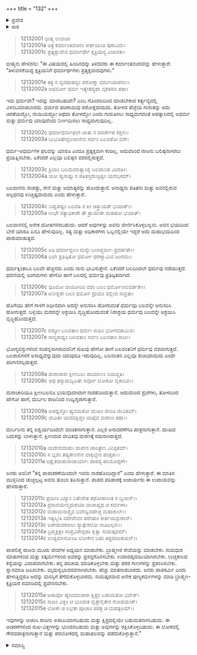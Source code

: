 +++
title = "132"
+++

<details><summary>ಪ್ರವೇಶ</summary>


।।   ಓಂ ಓಂ ನಮೋ ನಾರಾಯಣಾಯ।।   ಶ್ರೀ ವೇದವ್ಯಾಸಾಯ ನಮಃ ।।

ಶ್ರೀ ಕೃಷ್ಣದ್ವೈಪಾಯನ ವೇದವ್ಯಾಸ ವಿರಚಿತ  

**ಶ್ರೀ ಮಹಾಭಾರತ**

**ಶಾಂತಿ ಪರ್ವ**

**ಆಪದ್ಧರ್ಮ ಪರ್ವ**

**ಅಧ್ಯಾಯ 132**


</details>

<details><summary>ಸಾರ</summary>

ಬಲದ ಮಹತ್ವ ಮತ್ತು ಪಾಪದ ಪ್ರಾಯಶ್ಚಿತ್ತ (1-15).


</details>



> 12132001 ಭೀಷ್ಮ ಉವಾಚ।   
12132001a ಅತ್ರ ಕರ್ಮಾಂತವಚನಂ ಕೀರ್ತಯಂತಿ ಪುರಾವಿದಃ।  
12132001c ಪ್ರತ್ಯಕ್ಷಾವೇವ ಧರ್ಮಾರ್ಥೌ ಕ್ಷತ್ರಿಯಸ್ಯ ವಿಜಾನತಃ।

ಭೀಷ್ಮನು ಹೇಳಿದನು: “ಈ ವಿಷಯದಲ್ಲಿ ಹಿಂದಿನದನ್ನು ತಿಳಿದವರು ಈ ಕರ್ಮಾಂತವಚನವನ್ನು ಹೇಳುತ್ತಾರೆ: “ತಿಳುವಳಿಕೆಯಿದ್ದ ಕ್ಷತ್ರಿಯನಿಗೆ ಧರ್ಮಾರ್ಥಗಳು ಪ್ರತ್ಯಕ್ಷವಾದವುಗಳು.”

> 12132001e ತತ್ರ ನ ವ್ಯವಧಾತವ್ಯಂ ಪರೋಕ್ಷಾ ಧರ್ಮಯಾಪನಾ।।  
12132002a ಅಧರ್ಮೋ ಧರ್ಮ ಇತ್ಯೇತದ್ಯಥಾ ವೃಕಪದಂ ತಥಾ।

ಇದು ಧರ್ಮವೇ? ಇದನ್ನು ಮಾಡಬಹುದೇ? ಎಂಬ ಗೊಂದಲದಿಂದ ಮಾಡಬೇಕಾದ ಕರ್ತ್ಯವ್ಯದಲ್ಲಿ ವಿಳಂಬಮಾಡಬಾರದು. ಧರ್ಮದ ಪರಿಣಾಮವು ಪರೋಕ್ಷವಾದುದು. ತೋಳದ ಹೆಜ್ಜೆಯ ಗುರುತನ್ನು ಅದು ಚಿರತೆಯದ್ದೋ, ನಾಯಿಯದ್ದೋ ಅಥವಾ ತೋಳದ್ದೋ ಎಂದು ಗುರುತಿಸಲು ಸಾಧ್ಯವಾಗದಂತೆ ಆಪತ್ಕಾಲದಲ್ಲಿ ಅಧರ್ಮ ಮತ್ತು ಧರ್ಮವು ಯಾವುದೆಂದು ನಿರ್ಣಯಿಸಲು ಸಾಧ್ಯವಾಗುವುದಿಲ್ಲ.

> 12132002c ಧರ್ಮಾಧರ್ಮಫಲೇ ಜಾತು ನ ದದರ್ಶೇಹ ಕಶ್ಚನ।।  
12132003a ಬುಭೂಷೇದ್ಬಲವಾನೇವ ಸರ್ವಂ ಬಲವತೋ ವಶೇ।

ಧರ್ಮ-ಅಧರ್ಮಗಳ ಫಲವನ್ನು ಯಾರೂ ಎಂದೂ ಪ್ರತ್ಯಕ್ಷವಾಗಿ ಕಂಡಿಲ್ಲ. ಆದುದರಿಂದ ರಾಜನು ಬಲಿಷ್ಠನಾಗಿರಲು ಪ್ರಯತ್ನಿಸಬೇಕು. ಏಕೆಂದರೆ ಎಲ್ಲವೂ ಬಲಿಷ್ಠನ ವಶದಲ್ಲಿರುತ್ತದೆ.

> 12132003c ಶ್ರಿಯಂ ಬಲಮಮಾತ್ಯಾಂಶ್ಚ ಬಲವಾನಿಹ ವಿಂದತಿ।।  
12132004a ಯೋ ಹ್ಯನಾಢ್ಯಃ ಸ ಪತಿತಸ್ತದುಚ್ಚಿಷ್ಟಂ ಯದಲ್ಪಕಮ್।

ಬಲವಾನನು ಸಂಪತ್ತು, ಸೇನೆ ಮತ್ತು ಅಮಾತ್ಯರನ್ನು ಹೊಂದುತ್ತಾನೆ. ಅನಾಢ್ಯನು ಪತಿತನು ಮತ್ತು ಅವನಲ್ಲಿರುವ ಅಲ್ಪಧನವು ಉಚ್ಚಿಷ್ಟವಾದುದು ಎಂದು ಹೇಳುತ್ತಾರೆ.

> 12132004c ಬಹ್ವಪಥ್ಯಂ ಬಲವತಿ ನ ಕಿಂ ಚಿತ್ತ್ರಾಯತೇ ಭಯಾತ್।।  
12132005a ಉಭೌ ಸತ್ಯಾಧಿಕಾರೌ ತೌ ತ್ರಾಯೇತೇ ಮಹತೋ ಭಯಾತ್।

ಬಲವಾನನಲ್ಲಿ ಅನೇಕ ದೋಷಗಳಿರಬಹುದು. ಆದರೆ ಅವುಗಳನ್ನು ಅವನು ಜೀರ್ಣಿಸಿಕೊಳ್ಳಬಲ್ಲನು. ಅವನ ಭಯದಿಂದ ಬೇರೆ ಯಾರೂ ಏನೂ ಹೇಳುವುದಿಲ್ಲ. ಸತ್ಯ ಮತ್ತು ಅಧಿಕಾರಗಳು ಒಬ್ಬನಲ್ಲಿಯೇ ಇದ್ದರೆ ಅದು ಮಹಾಭಯದಿಂದ ಪಾರುಮಾಡುತ್ತದೆ.

> 12132005c ಅತಿ ಧರ್ಮಾದ್ಬಲಂ ಮನ್ಯೇ ಬಲಾದ್ಧರ್ಮಃ ಪ್ರವರ್ತತೇ।।  
12132006a ಬಲೇ ಪ್ರತಿಷ್ಠಿತೋ ಧರ್ಮೋ ಧರಣ್ಯಾಮಿವ ಜಂಗಮಃ।

ಧರ್ಮಕ್ಕಿಂತಲೂ ಬಲವೇ ಹೆಚ್ಚಿನದು ಎಂದು ನಾನು ಭಾವಿಸುತ್ತೇನೆ. ಏಕೆಂದರೆ ಬಲದಿಂದಲೇ ಧರ್ಮವು ನಡೆಯುತ್ತದೆ. ಧರಣಿಯಲ್ಲಿ ಜಂಗಮಗಳು ಹೇಗೋ ಹಾಗೆ ಬಲದಲ್ಲಿ ಧರ್ಮವು ಪ್ರತಿಷ್ಠಿತವಾಗಿದೆ.

> 12132006c ಧೂಮೋ ವಾಯೋರಿವ ವಶಂ ಬಲಂ ಧರ್ಮೋಽನುವರ್ತತೇ।।  
12132007a ಅನೀಶ್ವರೇ ಬಲಂ ಧರ್ಮೋ ದ್ರುಮಂ ವಲ್ಲೀವ ಸಂಶ್ರಿತಾ।

ಹೊಗೆಯು ಹೇಗೆ ಗಾಳಿಗೆ ಅಧೀನವಾಗಿ ಅದನ್ನೇ ಅನುಸರಿಸಿ ಹೋಗುವಂತೆ ಧರ್ಮವೂ ಬಲವನ್ನೇ ಅನುಸರಿಸಿ ಹೋಗುತ್ತದೆ. ಬಳ್ಳಿಯು ಮರವನ್ನೇ ಆಶ್ರಯಿಸಿ ವೃದ್ಧಿಹೊಂದುವಂತೆ ನಿರಾಶ್ರಯ ಧರ್ಮವು ಬಲವನ್ನೇ ಆಶ್ರಯಿಸಿ ವೃದ್ಧಿಹೊಂದುತ್ತದೆ.

> 12132007c ವಶ್ಯೋ ಬಲವತಾಂ ಧರ್ಮಃ ಸುಖಂ ಭೋಗವತಾಮಿವ।  
12132007e ನಾಸ್ತ್ಯಸಾಧ್ಯಂ ಬಲವತಾಂ ಸರ್ವಂ ಬಲವತಾಂ ಶುಚಿ।।

ಭೋಗ್ಯವಸ್ತುಗಳಿಂದ ಸಂಪನ್ನನಾಗಿರುವವನಿಗೆ ಸುಖವು ಹೇಗೋ ಹಾಗೆ ಬಲವಂತನಿಗೆ ಧರ್ಮವು ವಶವಾಗುತ್ತದೆ. ಬಲಶಾಲಿಗಳಿಗೆ ಅಸಾಧ್ಯವೆನ್ನುವುದು ಯಾವುದೂ ಇರುವುದಿಲ್ಲ. ಬಲವಂತನ ಎಲ್ಲವೂ ಶುಚಿಯಾದುದು ಎಂದೇ ಪರಿಗಣಿಸಲ್ಪಡುತ್ತದೆ.

> 12132008a ದುರಾಚಾರಃ ಕ್ಷೀಣಬಲಃ ಪರಿಮಾಣಂ ನಿಯಚ್ಚತಿ।  
12132008c ಅಥ ತಸ್ಮಾದುದ್ವಿಜತೇ ಸರ್ವೋ ಲೋಕೋ ವೃಕಾದಿವ।।

ದುರಾಚಾರಿಯೂ ಕ್ಷೀಣಬಲನೂ ಭಯವೊದಗಿದಾಗ ನಾಶಹೊಂದುತ್ತಾನೆ. ಆದುದರಿಂದ ಪ್ರಜೆಗಳು, ತೋಳದಿಂದ ಹೇಗೋ ಹಾಗೆ, ದುರ್ಬಲ ರಾಜನಿಂದ ಉದ್ವಿಗ್ನರಾಗುತ್ತಾರೆ.

> 12132009a ಅಪಧ್ವಸ್ತೋ ಹ್ಯವಮತೋ ದುಃಖಂ ಜೀವತಿ ಜೀವಿತಮ್।  
12132009c ಜೀವಿತಂ ಯದವಕ್ಷಿಪ್ತಂ ಯಥೈವ ಮರಣಂ ತಥಾ।।

ದುರ್ಬಲನು ತನ್ನ ಐಶ್ವರ್ಯದಿಂದಲೇ ವಂಚಿತನಾಗುತ್ತಾನೆ. ಎಲ್ಲರ ಅನಾದರಣೆಗೂ ಪಾತ್ರನಾಗುತ್ತಾನೆ. ದುಃಖದ ಬದುಕನ್ನು ಬಾಳುತ್ತಾನೆ. ಕ್ಷೀಣವಾದ ಜೀವಿತವು ಮರಣಕ್ಕೆ ಸಮನಾಗಿರುತ್ತದೆ.

> 12132010a ಯದೇನಮಾಹುಃ ಪಾಪೇನ ಚಾರಿತ್ರೇಣ ವಿನಿಕ್ಷತಮ್।  
12132010c ಸ ಭೃಶಂ ತಪ್ಯತೇಽನೇನ ವಾಕ್ಶಲ್ಯೇನ ಪರಿಕ್ಷತಃ।।  
12132011a ಅತ್ರೈತದಾಹುರಾಚಾರ್ಯಾಃ ಪಾಪಸ್ಯ ಪರಿಮೋಕ್ಷಣೇ।

ಜನರು ಅವನಿಗೆ “ತನ್ನ ಪಾಪಚರಣೆಯಿಂದಲೇ ಇವನು ನಾಶಹೊಂದಿದ್ದಾನೆ” ಎಂದು ಹೇಳುತ್ತಾರೆ. ಈ ಮಾತಿನ ಮುಳ್ಳಿನಿಂದ ಚುಚ್ಚಲ್ಪಟ್ಟ ಅವನು ತುಂಬಾ ತಪಿಸುತ್ತಾನೆ. ಪಾಪದ ಪರಿಹಾರಕ್ಕೆ ಆಚಾರ್ಯರು ಈ ಉಪಾಯವನ್ನು ಹೇಳಿರುತ್ತಾರೆ.

> 12132011c ತ್ರಯೀಂ ವಿದ್ಯಾಂ ನಿಷೇವೇತ ತಥೋಪಾಸೀತ ಸ ದ್ವಿಜಾನ್।।  
12132012a ಪ್ರಸಾದಯೇನ್ಮಧುರಯಾ ವಾಚಾಪ್ಯಥ ಚ ಕರ್ಮಣಾ।  
12132012c ಮಹಾಮನಾಶ್ಚೈವ ಭವೇದ್ವಿವಹೇಚ್ಚ ಮಹಾಕುಲೇ।।  
12132013a ಇತ್ಯಸ್ಮೀತಿ ವದೇದೇವಂ ಪರೇಷಾಂ ಕೀರ್ತಯನ್ಗುಣಾನ್।  
12132013c ಜಪೇದುದಕಶೀಲಃ ಸ್ಯಾತ್ಪೇಶಲೋ ನಾತಿಜಲ್ಪನಃ।।  
12132014a ಬ್ರಹ್ಮಕ್ಷತ್ರಂ ಸಂಪ್ರವಿಶೇದ್ಬಹು ಕೃತ್ವಾ ಸುದುಷ್ಕರಮ್।  
12132014c ಉಚ್ಯಮಾನೋಽಪಿ ಲೋಕೇನ ಬಹು ತತ್ತದಚಿಂತಯನ್।।

ಪಾಪಲಿಪ್ತ ರಾಜನು ಮೂರು ವೇದಗಳ ಅಧ್ಯಯನ ಮಾಡಬೇಕು. ಬ್ರಾಹ್ಮಣರ ಸೇವೆಯನ್ನು ಮಾಡಬೇಕು. ಸುಮಧುರ ಮಾತುಗಳಿಂದ ಮತ್ತು ಸತ್ಕರ್ಮಗಳಿಂದ ಅವರನ್ನು ಪ್ರಸನ್ನಗೊಳಿಸಬೇಕು. ಉದಾರಹೃದಯಿಯಾಗಿರಬೇಕು. ಉಚ್ಚಕುಲದ ಕನ್ಯೆಯನ್ನು ವಿವಾಹವಾಗಬೇಕು. ತನ್ನ ಪರಿಚಯ ಮಾಡಿಕೊಳ್ಳಬೇಕು ಮತ್ತು ಪರರ ಗುಣಗಳನ್ನು ಪ್ರಶಂಸಿಸಬೇಕು. ಸ್ನಾನಮಾಡಿ ಜಪಿಸಬೇಕು. ಮೃದುಸ್ವಭಾವದವನಾಗಿರಬೇಕು. ಹೆಚ್ಚು ಮಾತನಾಡಬಾರದು. ಜನರು ಪಾಪಕರ್ಮಿ ಎಂದು ಹೇಳುತ್ತಿದ್ದರೂ ಅದನ್ನು ಮನಸ್ಸಿಗೆ ತೆಗೆದುಕೊಳ್ಳಬಾರದು. ಸುದುಷ್ಕರವಾದ ಅನೇಕ ಪುಣ್ಯಕರ್ಮಗಳನ್ನು ಮಾಡಿ ಬ್ರಾಹ್ಮಣ-ಕ್ಷತ್ರಿಯರ ಸಮಾಜದಲ್ಲಿ ಪ್ರವೇಶಿಸಬೇಕು.

> 12132015a ಅಪಾಪೋ ಹ್ಯೇವಮಾಚಾರಃ ಕ್ಷಿಪ್ರಂ ಬಹುಮತೋ ಭವೇತ್।  
12132015c ಸುಖಂ ವಿತ್ತಂ ಚ ಭುಂಜೀತ ವೃತ್ತೇನೈತೇನ ಗೋಪಯೇತ್।  
12132015e ಲೋಕೇ ಚ ಲಭತೇ ಪೂಜಾಂ ಪರತ್ರ ಚ ಮಹತ್ಫಲಮ್।।

ಇವುಗಳನ್ನು ಆಚರಿಸಿ ರಾಜನು ಅಪಾಪಿಯಾಗಬಹುದು ಮತ್ತು ಕ್ಷಿಪ್ರದಲ್ಲಿಯೇ ಬಹುಮತನಾಗಬಹುದು. ಈ ಆಚರಣೆಗಳಿಂದ ಸುಖ-ವಿತ್ತಗಳನ್ನು ಭುಂಜಿಸಬಹುದು ಮತ್ತು ಅವುಗಳನ್ನು ರಕ್ಷಿಸಿಕೊಳ್ಳಬಹುದು. ಈ ಲೋಕದಲ್ಲಿ ಗೌರವಪಾತ್ರನಾಗುತ್ತಾನೆ ಮತ್ತು ಪರಲೋಕದಲ್ಲಿ ಮಹಾಫಲವನ್ನು ಪಡೆದುಕೊಳ್ಳುತ್ತಾನೆ.”




<details><summary>ಸಮಾಪ್ತಿ</summary>

ಇತಿ ಶ್ರೀಮಹಾಭಾರತೇ ಶಾಂತಿ ಪರ್ವಣಿ ಆಪದ್ಧರ್ಮ ಪರ್ವಣಿ ದ್ವಾತ್ರಿಂಶಾತ್ಯಧಿಕಶತತಮೋಽಧ್ಯಾಯಃ।।  
ಇದು ಶ್ರೀಮಹಾಭಾರತದಲ್ಲಿ ಶಾಂತಿ ಪರ್ವದಲ್ಲಿ ಆಪದ್ಧರ್ಮ ಪರ್ವದಲ್ಲಿ ನೂರಾಮೂವತ್ತೆರಡನೇ ಅಧ್ಯಾಯವು.

</details>
